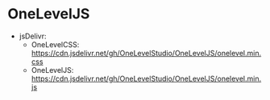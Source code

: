 # OneLevelJS

* jsDelivr:
  * OneLevelCSS: https://cdn.jsdelivr.net/gh/OneLevelStudio/OneLevelJS/onelevel.min.css
  * OneLevelJS: https://cdn.jsdelivr.net/gh/OneLevelStudio/OneLevelJS/onelevel.min.js
